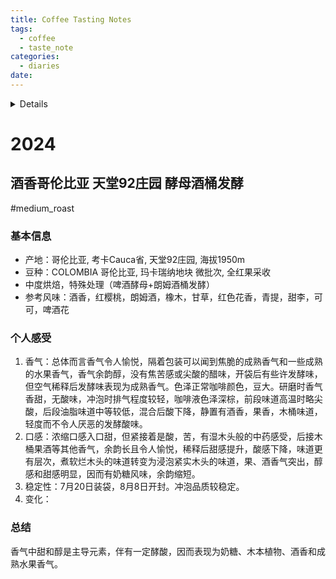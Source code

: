 ```yaml
---
title: Coffee Tasting Notes
tags:
  - coffee
  - taste_note
categories:
  - diaries
date:
---
```

<details>
  个人评价标准：
  
  1. 易于获得的好风味，才是真的好风味。对我而言，咖啡更多作为功能性饮料，经过实际对比和综合考量，便携意式咖啡机是我的主要器材，以便我在多种场合高效制取咖啡。
  
  2. 出于同样的原因，我希望我的咖啡豆不仅在良好工况下可以制取出高品质的咖啡，在由于各种原因导致的不良工况下，如水温不足或过高、研磨过细或过粗、不筛细粉、暇疵豆等，仍能保持一定的质量或基本特征。纵然，在闲暇时通过精心的准备可以获得极致的风味也是一件美事，但是在我不精心控制它的时候，它的表现更为重要。
  
  3. 对于品质的基本要求，我将所有参数分为两方面，入口前的感受和入口后的感受。入口前的考察包括从见到豆子开始到咖啡入口之前到所有感受，以是否刺激食欲为标准，主要考察香气，观感次之，手感再次；入口后的感受考察咖啡入口后到代谢完毕的所有感受，以饮用咖啡是否带来愉悦情绪为标准，主要考察咖啡入口时的味觉、嗅觉刺激，咖啡因的精神刺激次之，对肠道的刺激再次。为便于表述，使用两个考察阶段最重要的感受指代两个考察阶段，即入口前考察统称为香气考察，入口后考察统称为口感考察。
  
  4. 趣味性。稳定的品质是我对咖啡豆的第一要求，而丰富的变化也是咖啡豆有趣的地方，在不同工况下可以得到风味变化的高品质咖啡将会给咖啡豆带来更多可玩性。此处主要指主动调整的工况，例如研磨度调整，冰咖啡，冷萃，浸泡，手冲，勾兑其他原料等。
  
  5. 交叉验证。个人认为前两条要求已经渐增地给出了足够苛刻的要求，但在如此丰富的咖啡豆产品中，或许仍然会有一定数量的咖啡豆可以比较充分的满足我的要求，而对其进一步的挑剔或许并不能体现出他们的差异，因而在此我再加入一个难以满足且确有需求的要求，即咖啡对我而言除了功能性和趣味性之外，也具有一点社交属性。我也很喜欢和他人分享我的咖啡，而不同人的口味不同，能让对咖啡有不同程度了解的人都有比较正面的评价，才是好的咖啡豆。
  
  6. 以上三个方面，即功能性（稳定性）、趣味性、社交性，我的评价要求是依次提高的，亦即对同一款豆子，靠后的需求应该在满足靠前的需求的基础上得到满足，或可通过7:2:1的权重近似。
  
  7. 在以下评价中，如未提及，所有咖啡基于WACACO Exagrind磨豆机14刻度，在WACACO Picopresso便携意式咖啡机中，使用12g粉碗，全段液体制备浓缩，后加入适量水稀释而成。
</details>

# 2024

## 酒香哥伦比亚 天堂92庄园 酵母酒桶发酵
 #medium_roast 

### 基本信息

- 产地：哥伦比亚, 考卡Cauca省, 天堂92庄园,  海拔1950m 
- 豆种：COLOMBIA 哥伦比亚, 玛卡瑞纳地块 微批次, 全红果采收
- 中度烘焙，特殊处理（啤酒酵母+朗姆酒桶发酵）
- 参考风味：酒香，红樱桃，朗姆酒，橡木，甘草，红色花香，青提，甜李，可可，啤酒花

### 个人感受
1. 香气：总体而言香气令人愉悦，隔着包装可以闻到焦脆的成熟香气和一些成熟的水果香气，香气余韵醇，没有焦苦感或尖酸的醋味，开袋后有些许发酵味，但空气稀释后发酵味表现为成熟香气。色泽正常咖啡颜色，豆大。研磨时香气香甜，无酸味，冲泡时排气程度较轻，咖啡液色泽深棕，前段味道高温时略尖酸，后段油脂味道中等较低，混合后酸下降，静置有酒香，果香，木桶味道，轻度而不令人厌恶的发酵酸味。
2. 口感：浓缩口感入口甜，但紧接着是酸，苦，有湿木头般的中药感受，后接木桶果酒等其他香气，余韵长且令人愉悦，稀释后甜感提升，酸感下降，味道更有层次，煮软烂木头的味道转变为浸泡紧实木头的味道，果、酒香气突出，醇感和甜感明显，因而有奶糖风味，余韵缩短。
3. 稳定性：7月20日装袋，8月8日开封。冲泡品质较稳定。
4. 变化：

### 总结
香气中甜和醇是主导元素，伴有一定酵酸，因而表现为奶糖、木本植物、酒香和成熟水果香气。